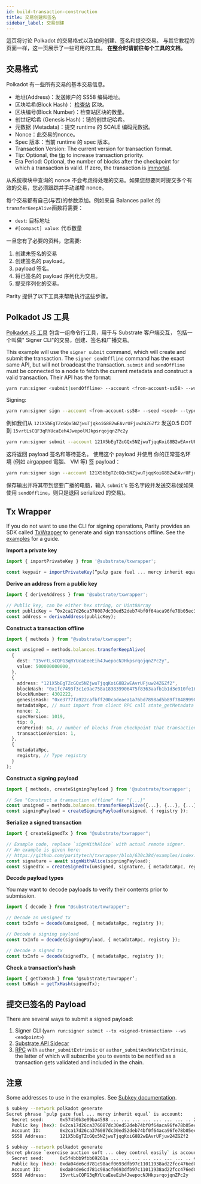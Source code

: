 ```yaml
---
id: build-transaction-construction
title: 交易创建和签名
sidebar_label: 交易创建
---
```


這页将讨论 Polkadot 的交易格式以及如何创建、签名和提交交易。 与其它教程的页面一样，这一页展示了一些可用的工具。 **在整合时请前往每个工具的文档。**

## 交易格式

Polkadot 有一些所有交易的基本交易信息。

- 地址(Address)：发送帐户的 SS58 编码地址。
- 区块哈希(Block Hash)： [检查站](build-protocol-info#transaction-mortality) 区块。
- 区块编号(Block Number)：检查站区块的数量。
- 创世纪哈希 (Genesis Hash)：链的创世纪哈希。
- 元数据 (Metadata)：提交 runtime 的 SCALE 编码元数据。
- Nonce：此交易的nonce。
- Spec 版本：当前 runtime 的 spec 版本。
- Transaction Version: The current version for transaction format.
- Tip: Optional, the [tip](build-protocol-info#fees) to increase transaction priority.
- Era Period: Optional, the number of blocks after the checkpoint for which a transaction is valid. If zero, the transaction is [immortal](build-protocol-info#transaction-mortality).

从系统模块中查询的 nonce 不会考虑待处理的交易。如果您想要同时提交多个有效的交易，您必须跟踪并手动递增 nonce。

每个交易都有自己(与否)的参数添加。例如来自 Balances pallet 的 `transferKeepAlive`函数将需要：

- `dest`: 目标地址
- `#[compact] value`: 代币数量

一旦您有了必要的资料，您需要:

1. 创建未签名的交易
1. 创建签名的 payload。
1. payload 签名。
1. 将已签名的 payload 序列化为交易。
1. 提交序列化的交易。

Parity 提供了以下工具来帮助执行这些步骤。

## Polkadot JS 工具

[Polkadot JS 工具](https://github.com/polkadot-js/tools) 包含一组命令行工具，用于与 Substrate 客户端交互， 包括一个叫做" Signer CLI"的交易，创建、签名和广播交易。

This example will use the `signer submit` command, which will create and submit the transaction. The `signer sendOffline` command has the exact same API, but will not broadcast the transaction. `submit` and `sendOffline` must be connected to a node to fetch the current metadata and construct a valid transaction. Their API has the format:

```bash
yarn run:signer <submit|sendOffline> --account <from-account-ss58> --ws <endpoint> <module.method> [param1] [...] [paramX]
```

Signing:

```bash
yarn run:signer sign --account <from-account-ss58> --seed <seed> --type <sr25519|ed25519> <payload>
```

例如我们从 `121X5bEgTZcGQx5NZjwuTjqkoiG8B2wEAvrUFjuw24ZGZf2` 发送0.5 DOT 到 `15vrtLsCQF3qRYUcaEeh4JwepolNJkpsrqojqnZPc2y`

```bash
yarn run:signer submit --account 121X5bEgTZcGQx5NZjwuTjqqKoiG8B2wEAvrUFjuw24ZGZf2 --ws ws://127.0.0.1:9944 balances.transferKeepAlive 15vrtLsCQFG3qRYUcaEeeEih4JwepocNJHkpsrqojqnZPc2y 500000000000
```

这将返回 payload 签名和等待签名。 使用这个 payload 并使用 你的正常签名环境 (例如 airgapped 電腦、 VM 等) 签 payload：

```bash
yarn run:signer sign --account 121X5bEgTZcGQx5NZjwuTjqqKoiG8B2wEAvrUFjuw24ZGZf2 --seed "pulp gaze fuel ... mercy inherit equal" --type sr25519 0x040300ff4a83f1...a8239139ff3ff7c3f6
```

保存输出并将其带到您要广播的电脑，输入 `submit`'s 签名字段并发送交易(或如果使用 `sendOffline`，则只是退回 serialized 的交易)。

## Tx Wrapper

If you do not want to use the CLI for signing operations, Parity provides an SDK called [TxWrapper](https://github.com/paritytech/txwrapper) to generate and sign transactions offline. See the [examples](https://github.com/paritytech/txwrapper/tree/master/examples) for a guide.

**Import a private key**

```ts
import { importPrivateKey } from '@substrate/txwrapper';

const keypair = importPrivateKey(“pulp gaze fuel ... mercy inherit equal”);
```

**Derive an address from a public key**

```ts
import { deriveAddress } from '@substrate/txwrapper';

// Public key, can be either hex string, or Uint8Array
const publicKey = “0x2ca17d26ca376087dc30ed52deb74bf0f64aca96fe78b05ec3e720a72adb1235”;
const address = deriveAddress(publicKey);
```

**Construct a transaction offline**

```ts
import { methods } from "@substrate/txwrapper";

const unsigned = methods.balances.transferKeepAlive(
  {
    dest: "15vrtLsCQFG3qRYUcaEeeEih4JwepocNJHkpsrqojqnZPc2y",
    value: 500000000000,
  },
  {
    address: "121X5bEgTZcGQx5NZjwuTjqqKoiG8B2wEAvrUFjuw24ZGZf2",
    blockHash: "0x1fc7493f3c1e9ac758a183839906475f8363aafb1b1d3e910fe16fab4ae1b582",
    blockNumber: 4302222,
    genesisHash: "0xe3777fa922cafbff200cadeaea1a76bd7898ad5b89f7848999058b50e715f636",
    metadataRpc, // must import from client RPC call state_getMetadata
    nonce: 2,
    specVersion: 1019,
    tip: 0,
    eraPeriod: 64, // number of blocks from checkpoint that transaction is valid
    transactionVersion: 1,
  },
  {
    metadataRpc,
    registry, // Type registry
  }
);
```

**Construct a signing payload**

```ts
import { methods, createSigningPayload } from '@substrate/txwrapper';

// See "Construct a transaction offline" for "{...}"
const unsigned = methods.balances.transferKeepAlive({...}, {...}, {...});
const signingPayload = createSigningPayload(unsigned, { registry });
```

**Serialize a signed transaction**

```ts
import { createSignedTx } from "@substrate/txwrapper";

// Example code, replace `signWithAlice` with actual remote signer.
// An example is given here:
// https://github.com/paritytech/txwrapper/blob/630c38d/examples/index.ts#L50-L68
const signature = await signWithAlice(signingPayload);
const signedTx = createSignedTx(unsigned, signature, { metadataRpc, registry });
```

**Decode payload types**

You may want to decode payloads to verify their contents prior to submission.

```ts
import { decode } from "@substrate/txwrapper";

// Decode an unsigned tx
const txInfo = decode(unsigned, { metadataRpc, registry });

// Decode a signing payload
const txInfo = decode(signingPayload, { metadataRpc, registry });

// Decode a signed tx
const txInfo = decode(signedTx, { metadataRpc, registry });
```

**Check a transaction's hash**

```ts
import { getTxHash } from ‘@substrate/txwrapper’;
const txHash = getTxHash(signedTx);
```

## 提交已签名的 Payload

There are several ways to submit a signed payload:

1. Signer CLI (`yarn run:signer submit --tx <signed-transaction> --ws <endpoint>`)
1. [Substrate API Sidecar](build-node-interaction#substrate-api-sidecar)
1. [RPC](build-node-interaction#polkadot-rpc) with `author_submitExtrinsic` or `author_submitAndWatchExtrinsic`, the latter of which will subscribe you to events to be notified as a transaction gets validated and included in the chain.

## 注意

Some addresses to use in the examples. See [Subkey documentation](https://substrate.dev/docs/en/knowledgebase/integrate/subkey).

```bash
$ subkey --network polkadot generate
Secret phrase `pulp gaze fuel ... mercy inherit equal` is account:
  Secret seed:      0x57450b3e09ba4598 ... ... ... ... ... ... ... .. 219756eeba80bb16
  Public key (hex): 0x2ca17d26ca376087dc30ed52deb74bf0f64aca96fe78b05ec3e720a72adb1235
  Account ID:       0x2ca17d26ca376087dc30ed52deb74bf0f64aca96fe78b05ec3e720a72adb1235
  SS58 Address:     121X5bEgTZcGQx5NZjwuTjqqKoiG8B2wEAvrUFjuw24ZGZf2

$ subkey --network polkadot generate
Secret phrase `exercise auction soft ... obey control easily` is account:
  Secret seed:      0x5f4bbb9fbb69261a ... ... ... ... ... ... ... .. 4691ed7d1130fbbd
  Public key (hex): 0xda04de6cd781c98acf0693dfb97c11011938ad22fcc476ed0089ac5aec3fe243
  Account ID:       0xda04de6cd781c98acf0693dfb97c11011938ad22fcc476ed0089ac5aec3fe243
  SS58 Address:     15vrtLsCQFG3qRYUcaEeeEih4JwepocNJHkpsrqojqnZPc2y
```
